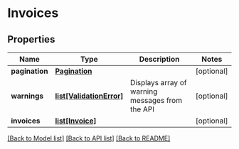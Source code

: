 # Invoices

## Properties
Name | Type | Description | Notes
------------ | ------------- | ------------- | -------------
**pagination** | [**Pagination**](Pagination.md) |  | [optional] 
**warnings** | [**list[ValidationError]**](ValidationError.md) | Displays array of warning messages from the API | [optional] 
**invoices** | [**list[Invoice]**](Invoice.md) |  | [optional] 

[[Back to Model list]](../README.md#documentation-for-models) [[Back to API list]](../README.md#documentation-for-api-endpoints) [[Back to README]](../README.md)


